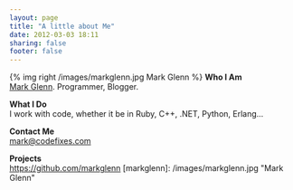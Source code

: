 ```yaml
---
layout: page
title: "A little about Me"
date: 2012-03-03 18:11
sharing: false
footer: false
---
```


{% img right /images/markglenn.jpg Mark Glenn %}
**Who I Am**  
[Mark Glenn](mailto:mark@codefixes.com). Programmer, Blogger.

**What I Do**  
I work with code, whether it be in Ruby, C++, .NET, Python, Erlang...

**Contact Me**  
<mark@codefixes.com>

**Projects**  
<https://github.com/markglenn>
[markglenn]: /images/markglenn.jpg  "Mark Glenn"
